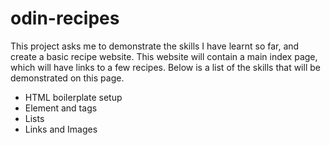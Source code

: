 # odin-recipes

This project asks me to demonstrate the skills I have learnt so far, and create a basic recipe website. This website will contain a main index page, which will have links to a few recipes. Below is a list of the skills that will be demonstrated on this page.

- HTML boilerplate setup
- Element and tags
- Lists
- Links and Images